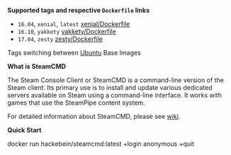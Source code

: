 **Supported tags and respective `Dockerfile` links**
* `16.04`, `xenial`, `latest` [xenial/Dockerfile](https://github.com/Hackebein/docker-steamcmd/blob/master/xenial/Dockerfile)
* `16.10`, `yakkety` [yakkety/Dockerfile](https://github.com/Hackebein/docker-steamcmd/blob/master/yakkety/Dockerfile)
* `17.04`, `zesty` [zesty/Dockerfile](https://github.com/Hackebein/docker-steamcmd/blob/master/zesty/Dockerfile)

Tags switching between [Ubuntu](https://hub.docker.com/r/library/ubuntu/) Base Images

**What is SteamCMD**

The Steam Console Client or SteamCMD is a command-line version of the Steam client. Its primary use is to install and update various dedicated servers available on Steam using a command-line interface. It works with games that use the SteamPipe content system.

For detailed information about SteamCMD, please see [wiki](https://developer.valvesoftware.com/wiki/SteamCMD).

**Quick Start**

docker run hackebein/steamcmd:latest +login anonymous +quit